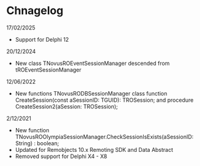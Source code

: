 # Chnagelog

17/02/2025

* Support for Delphi 12

20/12/2024 

* New class TNovusROEventSessionManager descended from tROEventSessionManager

12/06/2022

* New functions  TNovusRODBSessionManager class function CreateSession(const aSessionID: TGUID): TROSession; and procedure CreateSession2(aSession: TROSession);

2/12/2021

* New function TNovusROOlympiaSessionManager.CheckSessionIsExists(aSessionID: String) : boolean;
* Updated for Remobjects 10.x Remoting SDK and Data Abstract 
* Removed support for Delphi X4 - X8


 
